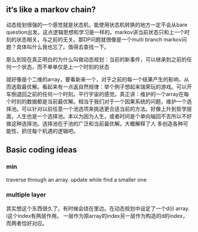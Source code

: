 ## it‘s like a markov chain?
动态规划很强的一个感觉就是状态机，能使用状态机转换的地方一定不会从bare question出发。这点逻辑思想和学习是一样的。markov讲当前状态只和上一个时刻的状态相关，与之前的无关。那DP问题就很像是一个multi branch markov问题？具体叫什么我也忘了。值得去查找一下。

那么到现在真正明白的为什么叫做动态规划：当前的新事件，可以继承到之前的任何一个状态，而不单单仅是上一个时刻的状态

就好像是个二维的array，要看新来一个，对于之前的每一个结果产生的影响，从而选取最优解。看起来有一点返自然规律：举个例子想起来瑞荣玩的游戏。可以开车倒退回之前的任何一个时刻。平行宇宙的感觉。真正讲：维护的一个array在每个时刻的数据都是当前最优解。相当于我们对于一个因果系统的问题，维护一个选择池。可以针对以前任意一个池选项来挑选更合适当前的方法。好像上升到哲学层面，人生也是一个选择池。本以为因为人生，或者时间是个单向轴回不去所以不好做这种选择池。选择池在于池的广泛和当前最优解。大概解释了人 多创造各种可能性，抓住每个机遇的逻辑吧。


## Basic coding ideas
### min
traverse through an array. update while find a smaller one

### multiple layer
其实想这个东西很久了。有时候会绕在里边。在动态规划中设定了一个d(i) array. i这个index有两层作用。 一层作为原array的index另一层作为构造的d的index，而两者恰好对应。
